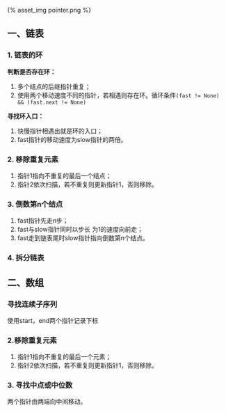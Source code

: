 
{% asset_img pointer.png %}

## 一、链表
### 1. 链表的环
**判断是否存在环：**
1. 多个结点的后继指针重复；
2. 使用两个移动速度不同的指针，若相遇则存在环。循环条件`(fast != None) && (fast.next != None)`

**寻找环入口：**
1. 快慢指针相遇出就是环的入口；
2. fast指针的移动速度为slow指针的两倍。

### 2. 移除重复元素
1. 指针1指向不重复的最后一个结点；
2. 指针2依次扫描，若不重复则更新指针1，否则移除。

### 3. 倒数第n个结点
1. fast指针先走n步；
2. fast与slow指针同时以步长 为1的速度向前走；
3. fast走到链表尾时slow指针指向倒数第n个结点。

### 4. 拆分链表

## 二、数组
### 寻找连续子序列
使用start，end两个指针记录下标

### 2.移除重复元素
1. 指针1指向不重复的最后一个元素；
2. 指针2依次扫描，若不重复则更新指针1，否则移除。

### 3. 寻找中点或中位数
两个指针由两端向中间移动。